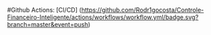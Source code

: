 #Github Actions:
[CI/CD] (https://github.com/Rodr1gocosta/Controle-Financeiro-Inteligente/actions/workflows/workflow.yml/badge.svg?branch=master&event=push)
